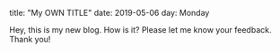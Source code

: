 title: "My OWN TITLE"
date: 2019-05-06
day: Monday

Hey, this is my new blog. How is it? Please let me know your feedback.
Thank you!
